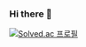 ### Hi there 👋

[![Solved.ac
프로필](http://mazassumnida.wtf/api/v2/generate_badge?boj=munis)](https://solved.ac/munis)
<!--
**munis-kim/munis-kim** is a ✨ _special_ ✨ repository because its `README.md` (this file) appears on your GitHub profile.

Here are some ideas to get you started:

- 🔭 I’m currently working on ...
- 🌱 I’m currently learning ...
- 👯 I’m looking to collaborate on ...
- 🤔 I’m looking for help with ...
- 💬 Ask me about ...
- 📫 How to reach me: ...
- 😄 Pronouns: ...
- ⚡ Fun fact: ...
-->
